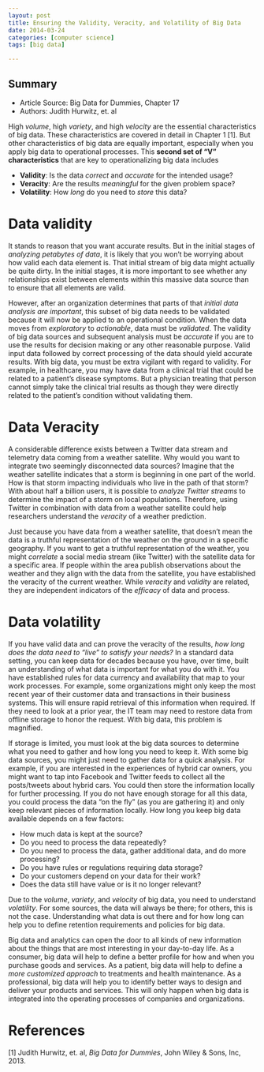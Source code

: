 ```yaml
---
layout: post
title: Ensuring the Validity, Veracity, and Volatility of Big Data
date: 2014-03-24
categories: [computer science]
tags: [big data]

---
```


## Summary

* Article Source: Big Data for Dummies, Chapter 17  
* Authors: Judith Hurwitz, et. al

High *volume*, high *variety*, and high *velocity* are the essential characteristics of big data. These characteristics are covered in detail in Chapter 1 [1]. But other characteristics of big data are equally important, especially when you apply big data to operational processes. This **second set of “V” characteristics** that are key to operationalizing big data includes

* **Validity**: Is the data *correct* and *accurate* for the intended usage?  
* **Veracity**: Are the results *meaningful* for the given problem space?  
* **Volatility**: How *long* do you need to *store* this data?


# Data validity

It stands to reason that you want accurate results. But in the initial stages of *analyzing petabytes of data*, it is likely that you won’t be worrying about how valid each data element is. That initial stream of big data might actually be quite dirty. In the initial stages, it is more important to see whether any relationships exist between elements within this massive data source than to ensure that all elements are valid.

However, after an organization determines that parts of that *initial data analysis are important*, this subset of big data needs to be validated because it will now be applied to an operational condition. When the data moves from *exploratory* to *actionable*, data must be *validated*. The validity of big data sources and subsequent analysis must be *accurate* if you are to use the results for decision making or any other reasonable purpose. Valid input data followed by correct processing of the data should yield accurate results. With big data, you must be extra vigilant with regard to validity. For example, in healthcare, you may have data from a clinical trial that could be related to a patient’s disease symptoms. But a physician treating that person cannot simply take the clinical trial results as though they were directly related to the patient’s condition without validating them.

# Data Veracity

A considerable difference exists between a Twitter data stream and telemetry data coming from a weather satellite. Why would you want to integrate two seemingly disconnected data sources? Imagine that the weather satellite indicates that a storm is beginning in one part of the world. How is that storm impacting individuals who live in the path of that storm? With about half a billion users, it is possible to *analyze Twitter streams* to determine the impact of a storm on local populations. Therefore, using Twitter in combination with data from a weather satellite could help researchers understand the *veracity* of a weather prediction.


Just because you have data from a weather satellite, that doesn’t mean the data is a truthful representation of the weather on the ground in a specific geography. If you want to get a truthful representation of the weather, you might *correlate* a social media stream (like Twitter) with the satellite data for a specific area. If people within the area publish observations about the weather and they align with the data from the satellite, you have established the veracity of the current weather. While *veracity* and *validity* are related, they are independent indicators of the *efficacy* of data and process.


# Data volatility


If you have valid data and can prove the veracity of the results, *how long does the data need to “live” to satisfy your needs?* In a standard data setting, you can keep data for decades because you have, over time, built an understanding of what data is important for what you do with it. You have established rules for data currency and availability that map to your work processes. For example, some organizations might only keep the most recent year of their customer data and transactions in their business systems. This will ensure rapid retrieval of this information when required. If they need to look at a prior year, the IT team may need to restore data from offline storage to honor the request. With big data, this problem is magnified.


If storage is limited, you must look at the big data sources to determine what you need to gather and how long you need to keep it. With some big data sources, you might just need to gather data for a quick analysis. For example, if you are interested in the experiences of hybrid car owners, you might want to tap into Facebook and Twitter feeds to collect all the posts/tweets about hybrid cars. You could then store the information locally for further processing. If you do not have enough storage for all this data, you could process the data “on the fly” (as you are gathering it) and only keep relevant pieces of information locally. How long you keep big data available depends on a few factors:


* How much data is kept at the source?  
* Do you need to process the data repeatedly?
* Do you need to process the data, gather additional data, and do more processing?
* Do you have rules or regulations requiring data storage?
* Do your customers depend on your data for their work?
* Does the data still have value or is it no longer relevant?


Due to the *volume*, *variety*, and *velocity* of big data, you need to understand *volatility*. For some sources, the data will always be there; for others, this is not the case. Understanding what data is out there and for how long can help you to define retention requirements and policies for big data.

Big data and analytics can open the door to all kinds of new information about the things that are most interesting in your day-to-day life. As a consumer, big data will help to define a better profile for how and when you purchase goods and services. As a patient, big data will help to define a *more customized approach* to treatments and health maintenance. As a professional, big data will help you to identify better ways to design and deliver your products and services. This will only happen when big data is integrated into the operating processes of companies and organizations.

# References
[1] Judith Hurwitz, et. al, *Big Data for Dummies*, John Wiley & Sons, Inc, 2013.
